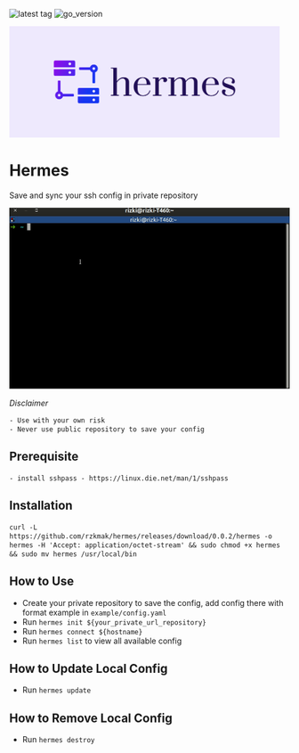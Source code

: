 ![latest tag](https://img.shields.io/github/v/tag/rzkmak/hermes)
![go_version](https://img.shields.io/github/go-mod/go-version/rzkmak/hermes)

<img src="cover.png" alt="hermes_logo.png" height="200"/>

# Hermes

Save and sync your ssh config in private repository

![](demo.gif)

*Disclaimer*
```
- Use with your own risk
- Never use public repository to save your config
```

## Prerequisite

```
- install sshpass - https://linux.die.net/man/1/sshpass
```

## Installation

```
curl -L https://github.com/rzkmak/hermes/releases/download/0.0.2/hermes -o hermes -H 'Accept: application/octet-stream' && sudo chmod +x hermes && sudo mv hermes /usr/local/bin
```

## How to Use

- Create your private repository to save the config, add config there with format example in `example/config.yaml`
- Run `hermes init ${your_private_url_repository}`
- Run `hermes connect ${hostname}`
- Run `hermes list` to view all available config

## How to Update Local Config

- Run `hermes update`


## How to Remove Local Config

- Run `hermes destroy`
